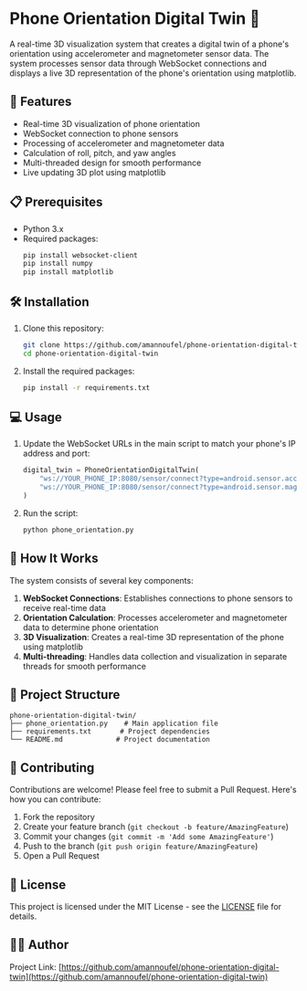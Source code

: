 # Phone Orientation Digital Twin 📱

A real-time 3D visualization system that creates a digital twin of a phone's orientation using accelerometer and magnetometer sensor data. The system processes sensor data through WebSocket connections and displays a live 3D representation of the phone's orientation using matplotlib.


## 🚀 Features

- Real-time 3D visualization of phone orientation
- WebSocket connection to phone sensors
- Processing of accelerometer and magnetometer data
- Calculation of roll, pitch, and yaw angles
- Multi-threaded design for smooth performance
- Live updating 3D plot using matplotlib

## 📋 Prerequisites

- Python 3.x
- Required packages:
  ```bash
  pip install websocket-client
  pip install numpy
  pip install matplotlib
  ```

## 🛠️ Installation

1. Clone this repository:
   ```bash
   git clone https://github.com/amannoufel/phone-orientation-digital-twin.git
   cd phone-orientation-digital-twin
   ```

2. Install the required packages:
   ```bash
   pip install -r requirements.txt
   ```

## 💻 Usage

1. Update the WebSocket URLs in the main script to match your phone's IP address and port:
   ```python
   digital_twin = PhoneOrientationDigitalTwin(
       "ws://YOUR_PHONE_IP:8080/sensor/connect?type=android.sensor.accelerometer",
       "ws://YOUR_PHONE_IP:8080/sensor/connect?type=android.sensor.magnetic_field"
   )
   ```

2. Run the script:
   ```bash
   python phone_orientation.py
   ```

## 🔧 How It Works

The system consists of several key components:

1. **WebSocket Connections**: Establishes connections to phone sensors to receive real-time data
2. **Orientation Calculation**: Processes accelerometer and magnetometer data to determine phone orientation
3. **3D Visualization**: Creates a real-time 3D representation of the phone using matplotlib
4. **Multi-threading**: Handles data collection and visualization in separate threads for smooth performance

## 📁 Project Structure

```
phone-orientation-digital-twin/
├── phone_orientation.py    # Main application file
├── requirements.txt       # Project dependencies
└── README.md             # Project documentation
```

## 🤝 Contributing

Contributions are welcome! Please feel free to submit a Pull Request. Here's how you can contribute:

1. Fork the repository
2. Create your feature branch (`git checkout -b feature/AmazingFeature`)
3. Commit your changes (`git commit -m 'Add some AmazingFeature'`)
4. Push to the branch (`git push origin feature/AmazingFeature`)
5. Open a Pull Request

## 📝 License

This project is licensed under the MIT License - see the [LICENSE](LICENSE) file for details.

## 👨‍💻 Author

Project Link: [https://github.com/amannoufel/phone-orientation-digital-twin](https://github.com/amannoufel/phone-orientation-digital-twin)

